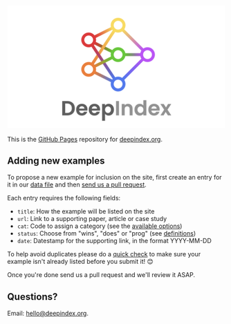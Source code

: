 ![DeepIndex](https://raw.githubusercontent.com/deepindex/deepindex.github.io/master/images/image.png)

This is the [GitHub Pages](https://pages.github.com/) repository for [deepindex.org](https://deepindex.org).

## Adding new examples

To propose a new example for inclusion on the site, first create an entry for it in our [data file](https://github.com/deepindex/deepindex.github.io/blob/master/_data/links.yml) and then [send us a pull request](https://help.github.com/en/github/managing-files-in-a-repository/editing-files-in-another-users-repository).

Each entry requires the following fields:

- `title`: How the example will be listed on the site
- `url`: Link to a supporting paper, article or case study
- `cat`: Code to assign a category (see the [available options](https://github.com/deepindex/deepindex.github.io/blob/master/_data/cats.yml))
- `status`: Choose from "wins", "does" or "prog" (see [definitions](https://github.com/deepindex/deepindex.github.io/blob/master/_data/stats.yml))
- `date`: Datestamp for the supporting link, in the format YYYY-MM-DD

To help avoid duplicates please do a [quick check](https://deepindex.org) to make sure your example isn't already listed before you submit it! 😊

Once you're done send us a pull request and we'll review it ASAP.

## Questions?

Email: [hello@deepindex.org](mailto:hello@deepindex.org).